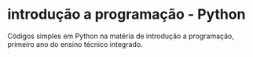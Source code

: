 # introdução a programação - Python
Códigos simples em Python na matéria de introdução a programação, primeiro ano do ensino técnico integrado. 
